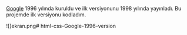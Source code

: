 <a href="https://www.google.com/">Google</a> 1996 yılında kuruldu ve ilk versiyonunu 1998 yılında yayınladı. Bu projemde ilk versiyonu kodladım.

![]ekran.png#   h t m l - c s s - G o o g l e - 1 9 9 6 - v e r s i o n  
 